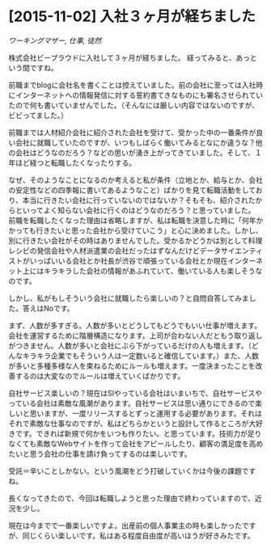 # [2015-11-02] 入社３ヶ月が経ちました
_ワーキングマザー, 仕事, 徒然_

株式会社ビープラウドに入社して３ヶ月が経ちました。
経ってみると、あっという間ですね。

前職までblogに会社名を書くことは控えていました。前の会社に至っては入社時にインターネットへの情報発信に対する誓約書てきなものにも署名させられていたので何も書いていませんでした。（そんなには厳しい内容ではないのですが、ビビってました。）

前職までは人材紹介会社に紹介された会社を受けて、受かった中の一番条件が良い会社に就職していたのですが、いつもしばらく働いてみるとなにか違うな？他の会社はどうなのだろう？などの思いが湧き上がってきていました。そして、１年ほど経つと転職したくなったりする。

なぜ、そのようなことになるのか考えると私が条件（立地とか、給与とか、会社の安定性などの四季報に書いてあるようなこと）ばかりを見て転職活動をしており、本当に行きたい会社に行っていないのではないか？そもそも、紹介されたからといってよく知らない会社に行くのはどうなのだろう？と思っていました。
前職を転職したくなった理由は省略しますが、私は転職を決意した時に「何年かかっても行きたいと思った会社から受けていこう」と心に決めました。しかし、別に行きたい会社がその時はありませんでした。受かるかどうかは別として料理レシピの発信会社や人材派遣業の会社だったはずなんだけどデータサイエンティストがいっぱいいる会社とか社長が渋谷で頑張っている会社とか現在インターネット上にはキラキラした会社の情報があふれていて、働いている人も楽しそうなのです。

しかし、私がもしそういう会社に就職したら楽しいの？と自問自答してみました。答えはNoです。

まず、人数が多すぎる。人数が多いとどうしてもどうでもいい仕事が増えます。会社を運営するために階層構造になります。上司が合わない人だともう取り返しがつきません。人数が多いと会社にぶら下がっているだけの人も増えます。（どんなキラキラ企業でもそういう人は一定数いると確信しています。）また、人数が多いと多種多様な人を束ねるためにルールも増えます。一度決まったことを改善するのは大変なのでルールは増えていくばかりです。

自社サービス楽しいの？現在はSIやっている会社はいまいちで、自社サービスやっている会社は素敵な風潮があります。自社サービスは思い通りにできるので楽しいと思いますが、一度リリースするとずっと運用する必要があります。それはそれで素敵な仕事なのですが、私はどちらかというと設計して作るところが大好きです。できれば新規で何かをいつも作りたい。と思っています。技術力が足りなくても素敵なWebサイトを作って会社をアピールしたり、顧客の満足度を高めたいと思う会社の仕事を請け負ってするのは楽しいです。

受託＝辛いことしかない。という風潮をどう打破していくかは今後の課題ですね。

長くなってきたので、今回は転職しようと思った理由で終わっていますので、近況を少し。

現在は今までで一番楽しいですよ。出産前の個人事業主の時も楽しかったですが、同じくらい楽しいです。私はある程度自由度が高いほうが好きみたです。

